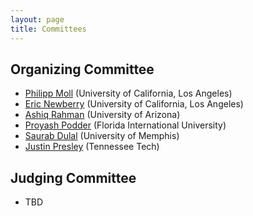 ```yaml
---
layout: page
title: Committees
---
```


## Organizing Committee

- [Philipp Moll](mailto:phmoll@cs.ucla.edu) (University of California, Los Angeles)
- [Eric Newberry](mailto:enewberry@cs.ucla.edu) (University of California, Los Angeles)
- [Ashiq Rahman](mailto:marahman@email.arizona.edu) (University of Arizona)
- [Proyash Podder](mailto:ppodder@fiu.edu) (Florida International University)
- [Saurab Dulal](mailto:sdulal@memphis.edu) (University of Memphis)
- [Justin Presley](jcpresley42@tntech.edu) (Tennessee Tech)

## Judging Committee
- TBD

<!--
- Alex Afanasyev (Florida International University)
- Lan Wang (University of Memphis)
- Lixia Zhang (UCLA)
- Beichuan Zhang (University of Arizona)
- Davide Pesavento (NIST)
-->

<!--
## Hacking Committee
TODO
-->

<!--
- Lixia Zhang (University of California, Los Angeles)
- Alex Afanasyev (Florida International University)
- Jeff Burke (UCLA REMAP)
- Davide Pesavento (NIST)
-->
